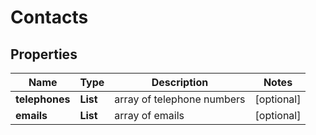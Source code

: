 # Contacts


## Properties

| Name | Type | Description | Notes |
|------------ | ------------- | ------------- | -------------|
**telephones** | **List<String>** | array of telephone numbers |[optional]|
**emails** | **List<String>** | array of emails |[optional]|
